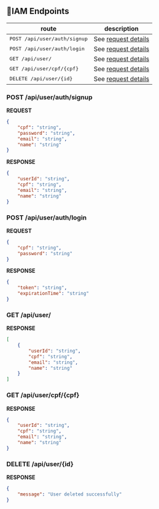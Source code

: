 ## 📍IAM Endpoints

| route               | description
|----------------------|-----------------------------------------------------
| <kbd>POST /api/user/auth/signup</kbd>     | See [request details](#iam-register)
| <kbd>POST /api/user/auth/login</kbd>     | See [request details](#iam-login)
| <kbd>GET /api/user/</kbd>     | See [request details](#iam-get-all-users)
| <kbd>GET /api/user/cpf/{cpf}</kbd>     | See [request details](#iam-get-user-by-cpf)
| <kbd>DELETE /api/user/{id}</kbd>     | See [request details](#iam-delete-user)

<h3 id="iam-register">POST /api/user/auth/signup</h3>

**REQUEST**
```json
{
    "cpf": "string",
    "password": "string",
    "email": "string",
    "name": "string"
}
```

**RESPONSE**
```json
{
    "userId": "string",
    "cpf": "string",
    "email": "string",
    "name": "string"
}
```

<h3 id="iam-login">POST /api/user/auth/login</h3>

**REQUEST**
```json
{
    "cpf": "string",
    "password": "string"
}
```

**RESPONSE**
```json
{
    "token": "string",
    "expirationTime": "string"
}
```

<h3 id="iam-get-all-users">GET /api/user/</h3>

**RESPONSE**
```json
[
    {
        "userId": "string",
        "cpf": "string",
        "email": "string",
        "name": "string"
    }
]
```

<h3 id="iam-get-user-by-cpf">GET /api/user/cpf/{cpf}</h3>

**RESPONSE**
```json
{
    "userId": "string",
    "cpf": "string",
    "email": "string",
    "name": "string"
}
```

<h3 id="iam-delete-user">DELETE /api/user/{id}</h3>

**RESPONSE**
```json
{
    "message": "User deleted successfully"
}
```